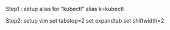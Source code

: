 Step1 :
    setup alias for "kubectl"
        alias k=kubectl

Step2:
    setup vim
        set tabstop=2
        set expandtab
        set shiftwidth=2